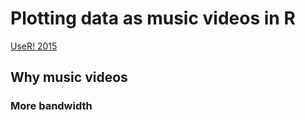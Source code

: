 # Plotting data as music videos in R
[UseR! 2015](http://user2015.math.aau.dk/contributed_talks#61)

## Why music videos

### More bandwidth


### 

